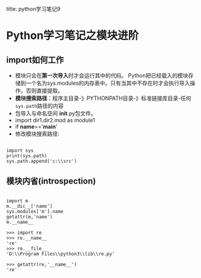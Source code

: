title: python学习笔记9 

#  Python学习笔记之模块进阶 
##  import如何工作 
  * 模块只会在**第一次导入**时才会运行其中的代码。
Python把已经载入的模块存储到一个名为sys.modules的内存表中。只有当其中不存在时才会执行导入操作，否则直接提取。
  * **模块搜索路径**：程序主目录-》PYTHONPATH目录-》标准链接库目录-任何` sys.path `路径的内容
  * 包导入与命名空间 __init__.py包文件。
  * import dir1.dir2.mod as module1
  * if __name__=='__main__'
  * 修改模块搜索路径:
```

import sys
print(sys.path)
sys.path.append('c:\\src')

```
##  模块内省(introspection) 
```

import m
m.__dic__['name']
sys.modules['m'].name
getattr(m,'name')
m.__name__

>>> import re
>>> re.__name__
're'
>>> re.__file__
'D:\\Program Files\\python3\\lib\\re.py'

>>> getattr(re,'__name__')
're'

```




